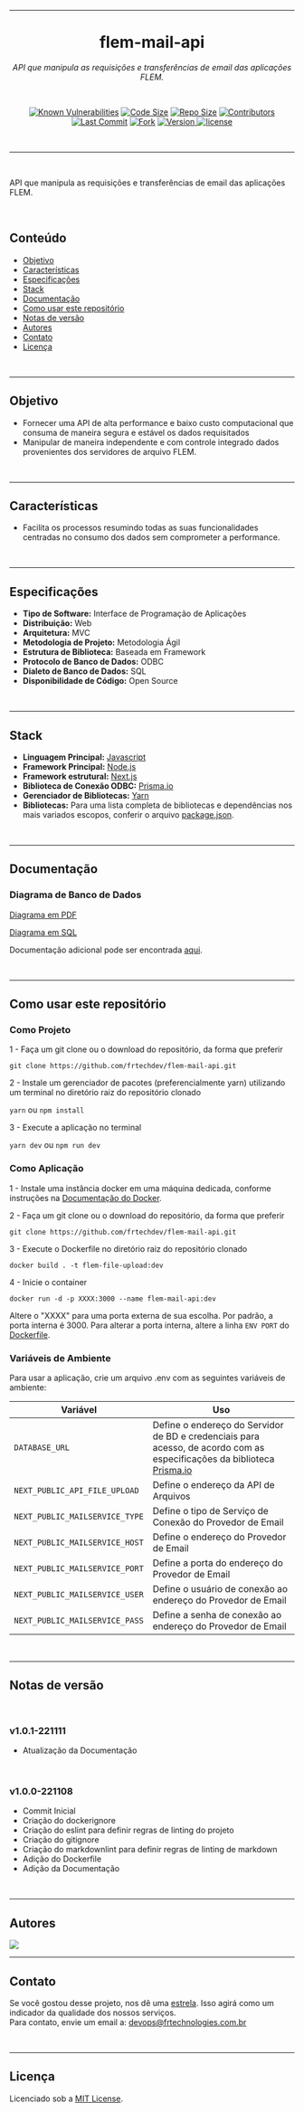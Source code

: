 <hr>
<h1 align="center">flem-mail-api</h1>
<p align=center><i align="center">API que manipula as requisições e transferências de email das aplicações FLEM.</i></p>
<br>

<div align="center">

<a href="">![Known Vulnerabilities](https://snyk.io/test/github/frtechdev/flem-mail-api/badge.svg)</a>
<a href="">![Code Size](https://img.shields.io/github/languages/code-size/frtechdev/flem-mail-api)</a>
<a href="">![Repo Size](https://img.shields.io/github/repo-size/frtechdev/flem-mail-api)</a>
<a href="">[![Contributors](https://img.shields.io/github/contributors/frtechdev/flem-mail-api)](https://github.com/frtechdev/flem-mail-api/graphs/contributors)</a><br>
<a href="">![Last Commit](https://img.shields.io/github/last-commit/frtechdev/flem-mail-api)</a>
<a href="">[![Fork](https://img.shields.io/github/forks/frtechdev/flem-mail-api)](https://github.com/frtechdev/flem-mail-api/fork) </a>
<a href="">![Version](https://img.shields.io/badge/version-1.0.1-005bff) </a>
<a href="">[![license](https://img.shields.io/github/license/frtechdev/flem-mail-api)](https://github.com/frtechdev/flem-mail-api/LICENSE)</a>

<br>

</div>

<hr>
<br>

API que manipula as requisições e transferências de email das aplicações FLEM.

<br>

## Conteúdo

- [Objetivo](#section-obj)
- [Características](#section-carac)
- [Especificações](#section-specs)
- [Stack](#section-stack)
- [Documentação](#section-docs)
- [Como usar este repositório](#section-como-usar)
- [Notas de versão](#section-changelog)
- [Autores](#section-autores)
- [Contato](#section-contato)
- [Licença](#section-licenca)

<br>
<hr>

<a name="section-obj">

## Objetivo

</a>

- Fornecer uma API de alta performance e baixo custo computacional que consuma de maneira segura e estável os dados requisitados
- Manipular de maneira independente e com controle integrado dados provenientes dos servidores de arquivo FLEM.

<br>
<hr>

<a name="section-carac">

## Características

</a>

- Facilita os processos resumindo todas as suas funcionalidades centradas no consumo dos dados sem comprometer a performance.

<br>
<hr>

<a name="section-specs">

## Especificações

</a>

- **Tipo de Software:** Interface de Programação de Aplicações
- **Distribuição:** Web
- **Arquitetura:** MVC
- **Metodologia de Projeto:** Metodologia Ágil
- **Estrutura de Biblioteca:** Baseada em Framework
- **Protocolo de Banco de Dados:** ODBC
- **Dialeto de Banco de Dados:** SQL
- **Disponibilidade de Código:** Open Source

<br>
<hr>

<a name="section-stack">

## Stack

</a>

- **Linguagem Principal:** [Javascript](https://developer.mozilla.org/pt-BR/docs/Web/JavaScript)
- **Framework Principal:** [Node.js](https://nodejs.org/en/docs/)
- **Framework estrutural:** [Next.js](https://nextjs.org/docs/getting-started)
- **Biblioteca de Conexão ODBC:** [Prisma.io](https://www.prisma.io)
- **Gerenciador de Bibliotecas:** [Yarn](https://yarnpkg.com/getting-started)
- **Bibliotecas:** Para uma lista completa de bibliotecas e dependências nos mais variados escopos, conferir o arquivo [package.json](https://github.com/frtechdev/flem-mail-api/blob/main/package.json).

<br>
<hr>

<a name="section-docs">

## Documentação

</a>

<a name="section-diagrama">

### Diagrama de Banco de Dados

</a>

[Diagrama em PDF](https://frtechdev.github.io/flem-mail-api/diagram/diagram-pdf.pdf)

[Diagrama em SQL](https://frtechdev.github.io/flem-mail-api/diagram/diagram-sql.sql)

Documentação adicional pode ser encontrada [aqui](https://frtechdev.github.io/flem-mail-api/).

<br>
<hr>

<a name="section-como-usar">

## Como usar este repositório

</a>

<a name="section-use-project">

### Como Projeto

</a>

1 - Faça um git clone ou o download do repositório, da forma que preferir

`git clone https://github.com/frtechdev/flem-mail-api.git`

2 - Instale um gerenciador de pacotes (preferencialmente yarn) utilizando um terminal no diretório raiz do repositório clonado

`yarn` ou `npm install`

3 - Execute a aplicação no terminal

`yarn dev` ou `npm run dev`

<a name="section-use-app">

### Como Aplicação

</a>

1 - Instale uma instância docker em uma máquina dedicada, conforme instruções na [Documentação do Docker](https://docs.docker.com/engine/install/).

2 - Faça um git clone ou o download do repositório, da forma que preferir

`git clone https://github.com/frtechdev/flem-mail-api.git`

3 - Execute o Dockerfile no diretório raiz do repositório clonado

`docker build . -t flem-file-upload:dev`

4 - Inicie o container

`docker run -d -p XXXX:3000 --name flem-mail-api:dev`

Altere o "XXXX" para uma porta externa de sua escolha. Por padrão, a porta interna é 3000.
Para alterar a porta interna, altere a linha `ENV PORT` do [Dockerfile](https://github.com/frtechdev/flem-mail-api/blob/main/Dockerfile).

<a name="section-vars">

### Variáveis de Ambiente

</a>

Para usar a aplicação, crie um arquivo .env com as seguintes variáveis de ambiente:

| Variável     | Uso  |
| ------------|-------|
|`DATABASE_URL` | Define o endereço do Servidor de BD e credenciais para acesso, de acordo com as especificações da biblioteca [Prisma.io](https://www.prisma.io/docs/getting-started/setup-prisma/start-from-scratch/relational-databases/connect-your-database-node-sqlserver)| |
|`NEXT_PUBLIC_API_FILE_UPLOAD` | Define o endereço da API de Arquivos  | |
|`NEXT_PUBLIC_MAILSERVICE_TYPE` | Define o tipo de Serviço de Conexão do Provedor de Email | |
|`NEXT_PUBLIC_MAILSERVICE_HOST` | Define o endereço do Provedor de Email | |
|`NEXT_PUBLIC_MAILSERVICE_PORT` | Define a porta do endereço do Provedor de Email | |
|`NEXT_PUBLIC_MAILSERVICE_USER` | Define o usuário de conexão ao endereço do Provedor de Email  | |
|`NEXT_PUBLIC_MAILSERVICE_PASS` | Define a senha de conexão ao endereço do Provedor de Email  | |

<br>

<hr>

<a name="section-changelog">

## Notas de versão

</a>

<br>

### v1.0.1-221111

- Atualização da Documentação

<br>

### v1.0.0-221108

- Commit Inicial
- Criação do dockerignore
- Criação do eslint para definir regras de linting do projeto
- Criação do gitignore
- Criação do markdownlint para definir regras de linting de markdown
- Adição do Dockerfile
- Adição da Documentação

<br>
<hr>

<a name="section-autores">

## Autores

</a>

<a href="https://github.com/frtechdev/flem-mail-api/graphs/contributors">
  <img src="https://contrib.rocks/image?repo=frtechdev/flem-mail-api" />
</a>

<br>
<hr>

<a name="section-contato">

## Contato

</a>

Se você gostou desse projeto, nos dê uma <a href="https://github.com/frtechdev/flem-mail-api" data-icon="octicon-star" aria-label="Star frtechdev/flem-mail-api on GitHub">estrela</a>. Isso agirá como um indicador da qualidade dos nossos serviços. <br>
Para contato, envie um email a: <a href="mailto:devops@frtechnologies.com.br">devops@frtechnologies.com.br</a>

<br>
<hr>

<a name="section-licenca">

## Licença

</a>

Licenciado sob a [MIT License](https://github.com/frtechdev/flem-mail-api/blob/main/LICENSE).

